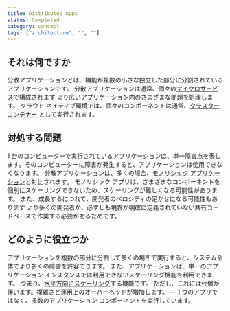 ```yaml
---
title: Distributed Apps
status: Completed
category: concept
tags: ["architecture", "", ""]
---
```


## それは何ですか

分散アプリケーションとは、機能が複数の小さな独立した部分に分割されているアプリケーションです。
分散アプリケーションは通常、個々の[マイクロサービス](/microservices/)で構成されます
より広いアプリケーション内のさまざまな問題を処理します。
	クラウド ネイティブ環境では、個々のコンポーネントは通常、[クラスター](/cluster/) [コンテナー](/container/) として実行されます。

## 対処する問題

1 台のコンピューターで実行されているアプリケーションは、単一障害点を表します。そのコンピューターに障害が発生すると、アプリケーションは使用できなくなります。
分散アプリケーションは、多くの場合、[モノリシック アプリケーション](/monolithic-apps/)と対比されます。
モノリシック アプリは、さまざまなコンポーネントを個別にスケーリングできないため、スケーリングが難しくなる可能性があります。
また、成長するにつれて、開発者のベロシティの足かせになる可能性もあります
より多くの開発者が、必ずしも境界が明確に定義されていない共有コードベースで作業する必要があるためです。

## どのように役立つか

アプリケーションを複数の部分に分割して多くの場所で実行すると、システム全体でより多くの障害を許容できます。
また、アプリケーションは、単一のアプリケーション インスタンスでは利用できないスケーリング機能を利用できます。
つまり、[水平方向にスケーリング](/horizontal-scaling/)する機能です。
ただし、これには代償が伴います。複雑さと運用上のオーバーヘッドが増加します。
— 1 つのアプリではなく、多数のアプリケーション コンポーネントを実行しています。
